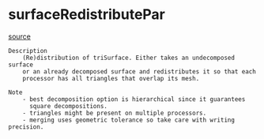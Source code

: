 # surfaceRedistributePar

[source](github.com/OpenFOAM-jp/OpenFOAM-utilities-tutorials-jp/blob/master/v1906/surface/surfaceRedistributePar/surfaceRedistributePar.C/surfaceRedistributePar.C)

```
Description
    (Re)distribution of triSurface. Either takes an undecomposed surface
    or an already decomposed surface and redistributes it so that each
    processor has all triangles that overlap its mesh.

Note
    - best decomposition option is hierarchical since it guarantees
      square decompositions.
    - triangles might be present on multiple processors.
    - merging uses geometric tolerance so take care with writing precision.


```


